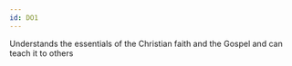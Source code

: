 ```yaml
---
id: DO1
---
```

Understands the essentials of the Christian faith and the Gospel and can teach it to others